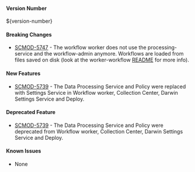 #### Version Number
${version-number}

#### Breaking Changes
* [SCMOD-5747](https://portal.digitalsafe.net/browse/SCMOD-5747) - The workflow worker does not use the processing-service and the
workflow-admin anymore. Workflows are loaded from files saved on disk (look at the worker-workflow [README](worker-workflow/README.md) for more info).

#### New Features
* [SCMOD-5739](https://portal.digitalsafe.net/browse/SCMOD-5739) -  The Data Processing Service and Policy were replaced with Settings Service in Workflow worker, Collection Center, Darwin Settings Service and Deploy.

#### Deprecated Feature
* [SCMOD-5739](https://portal.digitalsafe.net/browse/SCMOD-5739) - The Data Processing Service and Policy were deprecated from Workflow worker, Collection Center, Darwin Settings Service and Deploy.

#### Known Issues
- None
